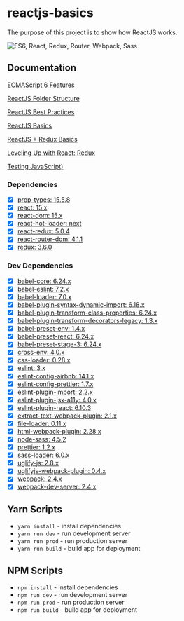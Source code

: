 # reactjs-basics

The purpose of this project is to show how ReactJS works.

![ES6, React, Redux, Router, Webpack, Sass](https://cloud.githubusercontent.com/assets/733074/25338311/193a1a40-28ff-11e7-8f22-9a5d9dac7b84.png)

## Documentation

[ECMAScript 6 Features](https://github.com/lukehoban/es6features)

[ReactJS Folder Structure](https://medium.com/@alexmngn/how-to-better-organize-your-react-applications-2fd3ea1920f1)

[ReactJS Best Practices](https://blog.risingstack.com/react-js-best-practices-for-2016/)

[ReactJS Basics](https://www.youtube.com/playlist?list=PL55RiY5tL51oyA8euSROLjMFZbXaV7skS)

[ReactJS + Redux Basics](https://www.youtube.com/playlist?list=PL55RiY5tL51rrC3sh8qLiYHqUV3twEYU_)

[Leveling Up with React: Redux](https://css-tricks.com/learning-react-redux/)

[Testing JavaScript)](https://www.youtube.com/watch?v=DdqiXcYDv-8)

### Dependencies

- [x] [prop-types: 15.5.8](https://www.npmjs.com/package/prop-types)
- [x] [react: 15.x](https://www.npmjs.com/package/react)
- [x] [react-dom: 15.x](https://www.npmjs.com/package/react-dom)
- [x] [react-hot-loader: next](https://www.npmjs.com/package/react-hot-loader)
- [x] [react-redux: 5.0.4](https://www.npmjs.com/package/react-redux)
- [x] [react-router-dom: 4.1.1](https://www.npmjs.com/package/react-router-dom)
- [x] [redux: 3.6.0](https://www.npmjs.com/package/redux)

### Dev Dependencies

- [x] [babel-core: 6.24.x](https://www.npmjs.com/package/babel-core)
- [x] [babel-eslint: 7.2.x](https://www.npmjs.com/package/babel-eslint)
- [x] [babel-loader: 7.0.x](https://www.npmjs.com/package/babel-loader)
- [x] [babel-plugin-syntax-dynamic-import: 6.18.x](https://www.npmjs.com/package/babel-plugin-syntax-dynamic-import)
- [x] [babel-plugin-transform-class-properties: 6.24.x](https://www.npmjs.com/package/babel-plugin-transform-class-properties)
- [x] [babel-plugin-transform-decorators-legacy: 1.3.x](https://www.npmjs.com/package/babel-plugin-transform-decorators-legacy)
- [x] [babel-preset-env: 1.4.x](https://www.npmjs.com/package/babel-preset-env)
- [x] [babel-preset-react: 6.24.x](https://www.npmjs.com/package/babel-preset-react)
- [x] [babel-preset-stage-3: 6.24.x](https://www.npmjs.com/package/babel-preset-stage-3)
- [x] [cross-env: 4.0.x](https://www.npmjs.com/package/cross-env)
- [x] [css-loader: 0.28.x](https://www.npmjs.com/package/css-loader)
- [x] [eslint: 3.x](https://www.npmjs.com/package/eslint)
- [x] [eslint-config-airbnb: 14.1.x](https://www.npmjs.com/package/eslint-config-airbnb)
- [x] [eslint-config-prettier: 1.7.x](https://www.npmjs.com/package/eslint-config-prettier)
- [x] [eslint-plugin-import: 2.2.x](https://www.npmjs.com/package/eslint-plugin-import)
- [x] [eslint-plugin-jsx-a11y: 4.0.x](https://www.npmjs.com/package/eslint-plugin-jsx-a11y)
- [x] [eslint-plugin-react: 6.10.3](https://www.npmjs.com/package/eslint-plugin-react)
- [x] [extract-text-webpack-plugin: 2.1.x](https://www.npmjs.com/package/extract-text-webpack-plugin)
- [x] [file-loader: 0.11.x](https://www.npmjs.com/package/file-loader)
- [x] [html-webpack-plugin: 2.28.x](https://www.npmjs.com/package/html-webpack-plugin)
- [x] [node-sass: 4.5.2](https://www.npmjs.com/package/node-sass)
- [x] [prettier: 1.2.x](https://www.npmjs.com/package/prettier)
- [x] [sass-loader: 6.0.x](https://www.npmjs.com/package/sass-loader)
- [x] [uglify-js: 2.8.x](https://www.npmjs.com/package/uglify-js)
- [x] [uglifyjs-webpack-plugin: 0.4.x](https://www.npmjs.com/package/uglifyjs-webpack-plugin)
- [x] [webpack: 2.4.x](https://www.npmjs.com/package/webpack)
- [x] [webpack-dev-server: 2.4.x](https://www.npmjs.com/package/webpack-dev-server)

## Yarn Scripts

- `yarn install` - install dependencies
- `yarn run dev` - run development server
- `yarn run prod` - run production server
- `yarn run build` - build app for deployment

## NPM Scripts

- `npm install` - install dependencies
- `npm run dev` - run development server
- `npm run prod` - run production server
- `npm run build` - build app for deployment